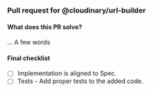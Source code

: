 ### Pull request for @cloudinary/url-builder


#### What does this PR solve?
... A few words


#### Final checklist
- [ ] Implementation is aligned to Spec.
- [ ] Tests - Add proper tests to the added code.
